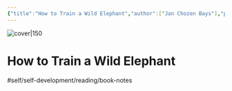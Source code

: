 ```yaml
---
{"title":"How to Train a Wild Elephant","author":["Jan Chozen Bays"],"publisher":"Shambhala Publications","publish":"2011-07-12","total":224,"isbn":"0834827468 {{isbn1#template-variable-definition}}","cover":"http://books.google.com/books/content?id=pSs2HfrqgfMC&printsec=frontcover&img=1&zoom=1&edge=curl&source=gbs_api","status":"unread","zettelType":"research","created":"2023-01-24T01:16:30-06:00","updated":"2023-02-02T16:39:20-06:00","zettelgarden":true,"dg-publish":true,"permalink":"/z/notes/how-to-train-a-wild-elephant-jan-chozen-bays/","dgPassFrontmatter":true}
---
```



![cover|150](http://books.google.com/books/content?id=pSs2HfrqgfMC&printsec=frontcover&img=1&zoom=1&edge=curl&source=gbs_api)

# How to Train a Wild Elephant
#self/self-development/reading/book-notes 